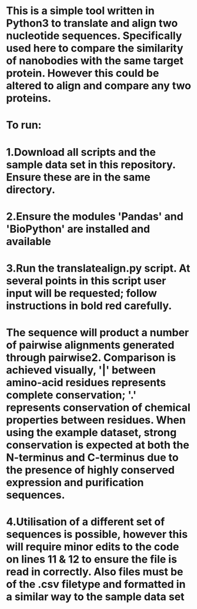 # This is a simple tool written in Python3 to translate and align two nucleotide sequences. Specifically used here to compare the similarity of nanobodies with the same target protein. However this could be altered to align and compare any two proteins.
#
# To run:
# 1.Download all scripts and the sample data set in this repository. Ensure these are in the same directory.
# 2.Ensure the modules 'Pandas' and 'BioPython' are installed and available
# 3.Run the translatealign.py script. At several points in this script user input will be requested; follow instructions in bold red carefully.
# 
# The sequence will product a number of pairwise alignments generated through pairwise2. Comparison is achieved visually, '|' between amino-acid residues represents complete conservation; '.' represents conservation of chemical properties between residues. When using the example dataset, strong conservation is expected at both the N-terminus and C-terminus due to the presence of highly conserved expression and purification sequences.
# 
# 4.Utilisation of a different set of sequences is possible, however this will require minor edits to the code on lines 11 & 12 to ensure the file is read in correctly. Also files must be of the .csv filetype and formatted in a similar way to the sample data set

